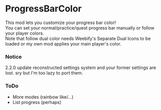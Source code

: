 # ProgressBarColor
This mod lets you customize your progress bar color!  
You can set your normal/practice/quest progress bar manually or follow your player colors.  
Note that follow dual color needs Weebify's Separate Dual Icons to be loaded or my own mod applies your main player's color.  
  
### Notice
2.2.0 update reconstructed settings system and your former settings are lost. sry but I'm too lazy to port them.  
  
### ToDo
- More modes (rainbow like/...)
- List progress (perhaps)
